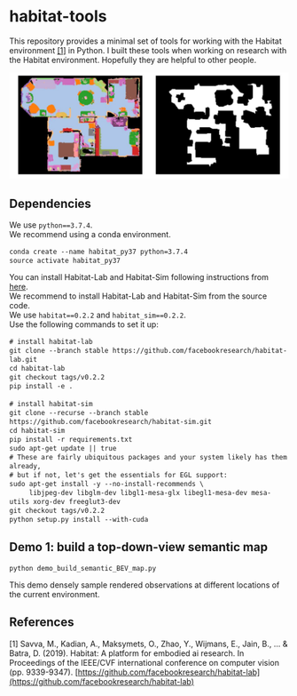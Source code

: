 # habitat-tools
This repository provides a minimal set of tools for working with the Habitat environment [[1]](#references) in Python. I built these tools when working on research with the Habitat environment. Hopefully they are helpful to other people.

<img src='Figs/title.png'/>

## Dependencies
We use `python==3.7.4`.  
We recommend using a conda environment.  
```
conda create --name habitat_py37 python=3.7.4
source activate habitat_py37
```
You can install Habitat-Lab and Habitat-Sim following instructions from [here](https://github.com/facebookresearch/habitat-lab "here").  
We recommend to install Habitat-Lab and Habitat-Sim from the source code.  
We use `habitat==0.2.2` and `habitat_sim==0.2.2`.  
Use the following commands to set it up:  
```
# install habitat-lab
git clone --branch stable https://github.com/facebookresearch/habitat-lab.git
cd habitat-lab
git checkout tags/v0.2.2
pip install -e .

# install habitat-sim
git clone --recurse --branch stable https://github.com/facebookresearch/habitat-sim.git
cd habitat-sim
pip install -r requirements.txt
sudo apt-get update || true
# These are fairly ubiquitous packages and your system likely has them already,
# but if not, let's get the essentials for EGL support:
sudo apt-get install -y --no-install-recommends \
     libjpeg-dev libglm-dev libgl1-mesa-glx libegl1-mesa-dev mesa-utils xorg-dev freeglut3-dev
git checkout tags/v0.2.2
python setup.py install --with-cuda
```


## Demo 1: build a top-down-view semantic map
```
python demo_build_semantic_BEV_map.py
```
This demo densely sample rendered observations at different locations of the current environment.



## References
[1] Savva, M., Kadian, A., Maksymets, O., Zhao, Y., Wijmans, E., Jain, B., ... & Batra, D. (2019). Habitat: A platform for embodied ai research. In Proceedings of the IEEE/CVF international conference on computer vision (pp. 9339-9347). [https://github.com/facebookresearch/habitat-lab](https://github.com/facebookresearch/habitat-lab)